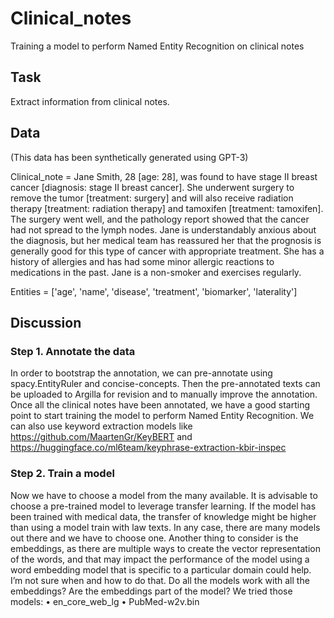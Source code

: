 # Clinical_notes
Training a model to perform Named Entity Recognition on clinical notes

## Task
Extract information from clinical notes.

## Data
(This data has been synthetically generated using GPT-3)

Clinical_note = Jane Smith, 28 [age: 28], was found to have stage II breast cancer [diagnosis: stage II breast cancer]. She underwent surgery to remove the tumor [treatment: surgery] and will also receive radiation therapy [treatment: radiation therapy] and tamoxifen [treatment: tamoxifen]. The surgery went well, and the pathology report showed that the cancer had not spread to the lymph nodes. Jane is understandably anxious about the diagnosis, but her medical team has reassured her that the prognosis is generally good for this type of cancer with appropriate treatment. She has a history of allergies and has had some minor allergic reactions to medications in the past. Jane is a non-smoker and exercises regularly.

Entities = ['age', 'name', 'disease', 'treatment', 'biomarker', 'laterality']

## Discussion

### Step 1. Annotate the data
In order to bootstrap the annotation, we can pre-annotate using spacy.EntityRuler and  concise-concepts. Then the pre-annotated texts can be uploaded to Argilla for revision and to manually improve the annotation. Once all the clinical notes have been annotated, we have a good starting point to start training the model to perform Named Entity Recognition. 
We can also use keyword extraction models like https://github.com/MaartenGr/KeyBERT and https://huggingface.co/ml6team/keyphrase-extraction-kbir-inspec


### Step 2. Train a model
Now we have to choose a model from the many available. It is advisable to choose a pre-trained model to leverage transfer learning. If the model has been trained with medical data, the transfer of knowledge might be higher than using a model train with law texts. In any case, there are many models out there and we have to choose one. 
Another thing to consider is the embeddings, as there are multiple ways to create the vector representation of the words, and that may impact the performance of the model using a word embedding model that is specific to a particular domain could help. I’m not sure when and how to do that. Do all the models work with all the embeddings? Are the embeddings part of the model?
We tried those models:
•	en_core_web_lg
•	PubMed-w2v.bin

